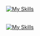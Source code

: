
[![My Skills](https://skillicons.dev/icons?i=nextjs,react,typescript,javascript,firebase,tailwind,nodejs,express,mongodb,mysql,postgres,vercel,aws)](https://skillicons.dev)
######
[![My Skills](https://skillicons.dev/icons?i=c,cpp)](https://skillicons.dev)
